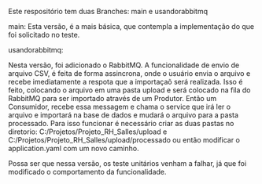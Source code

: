 Este respositório tem duas Branches: main e usandorabbitmq

main:
Esta versão, é a mais básica, que contempla a implementação do que foi solicitado no teste.

usandorabbitmq:

Nesta versão, foi adicionado o RabbitMQ.
A funcionalidade de envio de arquivo CSV, é feita de forma assincrona, onde o usuário envia o arquivo e recebe imediatamente a respota que a importaçaõ será realizada.
Isso é feito, colocando o arquivo em uma pasta upload e será colocado na fila do RabbitMQ para ser importado através de um Produtor. Então um Consumidor, recebe essa messagem e 
chama o service que irá ler o arquivo e importará na base de dados e mudará o arquivo para a pasta processado.
Para isso funcionar é necessário criar as duas pastas no diretorio: C:/Projetos/Projeto_RH_Salles/upload  e  C:/Projetos/Projeto_RH_Salles/upload/processado
ou então modificar o application.yaml com um novo caminho.

Possa ser que nessa versão, os teste unitários venham a falhar, já que foi modificado o comportamento da funcionalidade.
